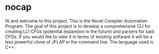 # nocap
Hi and welcome to this project. This is the Novel Compiler Automation Program. The goal of this project is to develop a comprehensive CLI for creating LL1 CFGs (potential expansion in the future) and parsers for said CFGs. If you would like to view it in terms of existing software it will be a less powerful clone of JFLAP in the command line. The language used is C++. 
